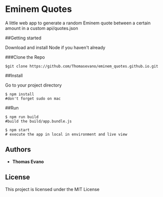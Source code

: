 # Eminem Quotes

A little web app to generate a random Eminem quote between a certain amount in a custom api/quotes.json

##Getting started

Download and install Node if you haven't already

###Clone the Repo

```
$git clone https://github.com/Thomasevano/eminem_quotes.github.io.git
```

##Install

Go to your project directory

```
$ npm install
#don't forget sudo on mac
```

##Run

```
$ npm run build
#build the build/app.bundle.js
```


```
$ npm start
# execute the app in local in environment and live view
```
## Authors

* **Thomas Evano**

## License

This project is licensed under the MIT License
